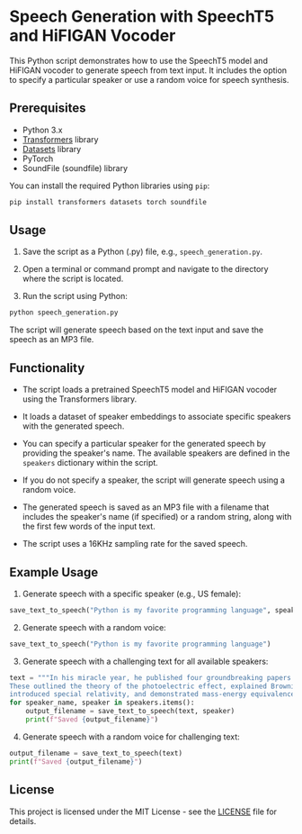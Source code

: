 # Speech Generation with SpeechT5 and HiFIGAN Vocoder

This Python script demonstrates how to use the SpeechT5 model and HiFIGAN vocoder to generate speech from text input. It includes the option to specify a particular speaker or use a random voice for speech synthesis.

## Prerequisites

- Python 3.x
- [Transformers](https://github.com/huggingface/transformers) library
- [Datasets](https://github.com/huggingface/datasets) library
- PyTorch
- SoundFile (soundfile) library

You can install the required Python libraries using `pip`:

```bash
pip install transformers datasets torch soundfile
```

## Usage

1. Save the script as a Python (.py) file, e.g., `speech_generation.py`.

2. Open a terminal or command prompt and navigate to the directory where the script is located.

3. Run the script using Python:

```bash
python speech_generation.py
```

The script will generate speech based on the text input and save the speech as an MP3 file.

## Functionality

- The script loads a pretrained SpeechT5 model and HiFIGAN vocoder using the Transformers library.

- It loads a dataset of speaker embeddings to associate specific speakers with the generated speech.

- You can specify a particular speaker for the generated speech by providing the speaker's name. The available speakers are defined in the `speakers` dictionary within the script.

- If you do not specify a speaker, the script will generate speech using a random voice.

- The generated speech is saved as an MP3 file with a filename that includes the speaker's name (if specified) or a random string, along with the first few words of the input text.

- The script uses a 16KHz sampling rate for the saved speech.

## Example Usage

1. Generate speech with a specific speaker (e.g., US female):

```python
save_text_to_speech("Python is my favorite programming language", speaker=speakers["slt"])
```

2. Generate speech with a random voice:

```python
save_text_to_speech("Python is my favorite programming language")
```

3. Generate speech with a challenging text for all available speakers:

```python
text = """In his miracle year, he published four groundbreaking papers. 
These outlined the theory of the photoelectric effect, explained Brownian motion, 
introduced special relativity, and demonstrated mass-energy equivalence."""
for speaker_name, speaker in speakers.items():
    output_filename = save_text_to_speech(text, speaker)
    print(f"Saved {output_filename}")
```

4. Generate speech with a random voice for challenging text:

```python
output_filename = save_text_to_speech(text)
print(f"Saved {output_filename}")
```


## License

This project is licensed under the MIT License - see the [LICENSE](LICENSE) file for details.

